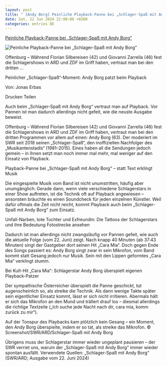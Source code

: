 ```yaml
---
layout: post
title: " [Andy Borg] Peinliche Playback-Panne bei „Schlager-Spaß mit Andy Borg“"
date: Sat, 22 Jun 2024 22:00:00 +0200
categories: entries DE
---
```

[Peinliche Playback-Panne bei „Schlager-Spaß mit Andy Borg“](https://www.merkur.de/tv/schlager-spass-mit-andy-borg-playback-panne-tv-moderator-mikrofon-offenburg-zr-93146270.html)

![Peinliche Playback-Panne bei „Schlager-Spaß mit Andy Borg“](https://www.merkur.de/assets/images/34/895/34895220-schlager-spass-mit-andy-borg-der-moderator-reagiert-auf-eine-playback-panne-2kfe.jpg)

Offenburg – Während Florian Silbereisen (42) und Giovanni Zarrella (46) fest die Schlagershows in ARD und ZDF im Griff haben, vertraut man bei den dritten ...

Peinlicher „Schlager-Spaß“-Moment: Andy Borg patzt beim Playback

Von: Jonas Erbas

Drucken Teilen

Auch beim „Schlager-Spaß mit Andy Borg“ vertraut man auf Playback. Vor Pannen ist man dadurch allerdings nicht gefeit, wie die neuste Ausgabe beweist.

Offenburg – Während Florian Silbereisen (42) und Giovanni Zarrella (46) fest die Schlagershows in ARD und ZDF im Griff haben, vertraut man bei den dritten Programmen vor allem auf einen: Andy Borg (63). Der moderiert im SWR seit 2018 seinen „Schlager-Spaß“, den inoffiziellen Nachfolger des „Musikantenstadls“ (1981–2015). Eines haben all die Sendungen jedoch gemein – in ihnen setzt man noch immer mal mehr, mal weniger auf den Einsatz von Playback.

Playback-Panne bei „Schlager-Spaß mit Andy Borg“ – statt Text erklingt Musik

Die eingespielte Musik vom Band ist nicht unumstritten, häufig aber unumgänglich: Gerade dann, wenn viele verschiedene Schlagerstars in einer Show auftreten, ist die Technik oft auf Playback angewiesen – ansonsten bräuchte es einen Soundcheck für jeden einzelnen Künstler. Weil dafür oftmals die Zeit nicht reicht, kommt Playback auch beim „Schlager-Spaß mit Andy Borg“ zum Einsatz.

Unfall-Narben, tote Tochter und Exfreundin: Die Tattoos der Schlagerstars und ihre Bedeutung Fotostrecke ansehen

Dadurch ist man allerdings nicht zwangsläufig vor Pannen gefeit, wie auch die aktuelle Folge (vom 22. Juni) zeigt. Nach knapp 40 Minuten (ab 37:43 Minuten) singt der Gastgeber dort seinen Hit „Cara Mia“. Doch gegen Ende des Songs passiert es: Andy Borg singt zwar in sein Mikrofon, vom Band kommt statt Gesang jedoch nur Musik. Sein mit den Lippen geformtes „Cara Mia“ verklingt stumm.

Bei Kult-Hit „Cara Mia“: Schlagerstar Andy Borg überspielt eigenen Playback-Patzer

Der sympathische Österreicher überspielt die Panne geschickt, tut augenscheinlich so, als streike die Technik. Als dann wenige Takte später sein eigentlicher Einsatz kommt, lässt er sich nicht irritieren. Abermals hält er sich das Mikrofon an den Mund und trällert drauf los – diesmal allerdings die richtige Textzeile („Ich suche jede Nacht nach dir, cara mia, komm zurück zu mir“).

Auf der Tonspur des Playbacks kam plötzlich kein Gesang – ein Moment, den Andy Borg überspielte, indem er so tat, als streike das Mikrofon. © Screenshot/SWR/ARD/Schlager-Spaß mit Andy Borg

Übrigens muss der Schlagerstar immer wieder ungeplant pausieren – der SWR verriet uns, warum der „Schlager-Spaß mit Andy Borg“ immer wieder spontan ausfällt. Verwendete Quellen: „Schlager-Spaß mit Andy Borg“ (SWR/ARD; Ausgabe vom 22. Juni 2024)

